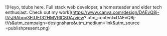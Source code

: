 ![Heyo, tdubs here. Full stack web developer, a homesteader and elder tech enthusiast. 
Check 
out my work](https://www.canva.com/design/DAEvQ8j-tVs/RAbqy3FtUEf32HMVRlC8DA/view?
utm_content=DAEvQ8j-tVs&utm_campaign=designshare&utm_medium=link&utm_source
=publishpresent.png)


<!--
**tdubs42/tdubs42** is a ✨ _special_ ✨ repository because its `README.md` (this file) appears on your GitHub profile.

Here are some ideas to get you started:

- 🔭 I’m currently working on ...
- 🌱 I’m currently learning ...
- 👯 I’m looking to collaborate on ...
- 🤔 I’m looking for help with ...
- 💬 Ask me about ...
- 📫 How to reach me: ...
- 😄 Pronouns: ...
- ⚡ Fun fact: ...

⚡ Credits ⚡
[GIF as banner idea](https://github.com/CyrisXD/CyrisXD/blob/master/README.md?plain=1)
-->
